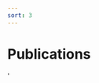 ```yaml
---
sort: 3
---
```


# Publications

<!-- [Publications](https://thangckt.github.io/cv/publications) -->

<meta http-equiv="refresh" content="0; url=https://thangckt.github.io/cv/publications"/>'

